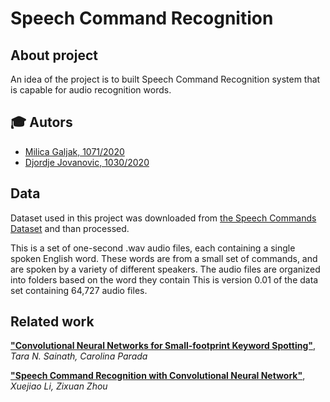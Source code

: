 # Speech Command Recognition

## About project

An idea of the project is to built Speech Command Recognition system that is capable for audio recognition words.

## :mortar_board: Autors
- [Milica Galjak, 1071/2020](https://github.com/milicagaljak)
- [Djordje Jovanovic, 1030/2020](https://github.com/DJ-J)

## Data
Dataset used in this project was downloaded from
[the Speech Commands Dataset](https://ai.googleblog.com/2017/08/launching-speech-commands-dataset.html) and than processed.

This is a set of one-second .wav audio files, each containing a single spoken English word. These words are from a small set of commands, and are spoken by a variety of different speakers. The audio files are organized into folders based on the word they contain
This is version 0.01 of the data set containing 64,727 audio files.

## Related work
[**"Convolutional Neural Networks for Small-footprint Keyword Spotting"**][1], *Tara N. Sainath, Carolina Parada*

[**"Speech Command Recognition with Convolutional
Neural Network"**][2], *Xuejiao Li, Zixuan Zhou*

[1]: https://static.googleusercontent.com/media/research.google.com/en//pubs/archive/43969.pdf

[2]: http://cs229.stanford.edu/proj2017/final-reports/5244201.pdf
